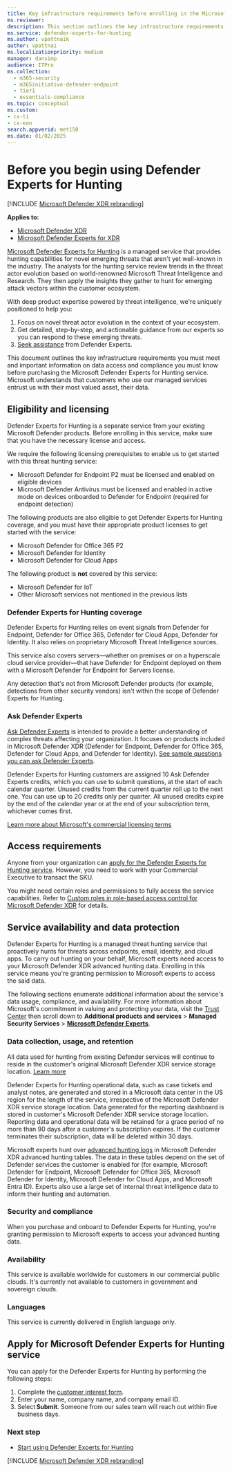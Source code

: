 ```yaml
---
title: Key infrastructure requirements before enrolling in the Microsoft Defender Experts for Hunting service
ms.reviewer:
description: This section outlines the key infrastructure requirements you must meet and important information on data access and compliance.
ms.service: defender-experts-for-hunting
ms.author: vpattnaik
author: vpattnai
ms.localizationpriority: medium
manager: dansimp
audience: ITPro
ms.collection:
  - m365-security
  - m365initiative-defender-endpoint
  - tier1
  - essentials-compliance
ms.topic: conceptual
ms.custom: 
- cx-ti
- cx-ean
search.appverid: met150
ms.date: 01/02/2025
---
```


# Before you begin using Defender Experts for Hunting

[!INCLUDE [Microsoft Defender XDR rebranding](../includes/microsoft-defender.md)]

**Applies to:**

- [Microsoft Defender XDR](microsoft-365-defender.md)
- [Microsoft Defender Experts for XDR](dex-xdr-overview.md)

[Microsoft Defender Experts for Hunting](defender-experts-for-hunting.md) is a managed service that provides hunting capabilities for novel emerging threats that aren't yet well-known in the industry. The analysts for the hunting service review trends in the threat actor evolution based on world-renowned Microsoft Threat Intelligence and Research. They then apply the insights they gather to hunt for emerging attack vectors within the customer ecosystem.

With deep product expertise powered by threat intelligence, we're uniquely positioned to help you:

1. Focus on novel threat actor evolution in the context of your ecosystem.
1. Get detailed, step-by-step, and actionable guidance from our experts so you can respond to these emerging threats.
1. [Seek assistance](#ask-defender-experts) from Defender Experts.

This document outlines the key infrastructure requirements you must meet and important information on data access and compliance you must know before purchasing the Microsoft Defender Experts for Hunting service. Microsoft understands that customers who use our managed services entrust us with their most valued asset, their data.

## Eligibility and licensing

Defender Experts for Hunting is a separate service from your existing Microsoft Defender products. Before enrolling in this service, make sure that you have the necessary license and access.

We require the following licensing prerequisites to enable us to get started with this threat hunting service:

- Microsoft Defender for Endpoint P2 must be licensed and enabled on eligible devices
- Microsoft Defender Antivirus must be licensed and enabled in active mode on devices onboarded to Defender for Endpoint (required for endpoint detection)

The following products are also eligible to get Defender Experts for Hunting coverage, and you must have their appropriate product licenses to get started with the service:

- Microsoft Defender for Office 365 P2
- Microsoft Defender for Identity
- Microsoft Defender for Cloud Apps

The following product is **not** covered by this service:

- Microsoft Defender for IoT
- Other Microsoft services not mentioned in the previous lists

### Defender Experts for Hunting coverage

Defender Experts for Hunting relies on event signals from Defender for Endpoint, Defender for Office 365, Defender for Cloud Apps, Defender for Identity. It also relies on proprietary Microsoft Threat Intelligence sources.

This service also covers servers—whether on premises or on a hyperscale cloud service provider—that have Defender for Endpoint deployed on them with a Microsoft Defender for Endpoint for Servers license.

Any detection that's not from Microsoft Defender products (for example, detections from other security vendors) isn't within the scope of Defender Experts for Hunting.

### Ask Defender Experts

[Ask Defender Experts](experts-on-demand.md) is intended to provide a better understanding of complex threats affecting your organization. It focuses on products included in Microsoft Defender XDR (Defender for Endpoint, Defender for Office 365, Defender for Cloud Apps, and Defender for Identity). [See sample questions you can ask Defender Experts](experts-on-demand.md#sample-questions-you-can-ask-from-defender-experts).

Defender Experts for Hunting customers are assigned 10 Ask Defender Experts credits, which you can use to submit questions, at the start of each calendar quarter. Unused credits from the current quarter roll up to the next one. You can use up to 20 credits only per quarter. All unused credits expire by the end of the calendar year or at the end of your subscription term, whichever comes first. 

[Learn more about Microsoft's commercial licensing terms](https://www.microsoft.com/licensing/terms/productoffering/Microsoft365/MCA)

## Access requirements

Anyone from your organization can [apply for the Defender Experts for Hunting service](#apply-for-microsoft-defender-experts-for-hunting-service). However, you need to work with your Commercial Executive to transact the SKU. 

You might need certain roles and permissions to fully access the service capabilities. Refer to [Custom roles in role-based access control for Microsoft Defender XDR](custom-roles.md) for details.

## Service availability and data protection

Defender Experts for Hunting is a managed threat hunting service that proactively hunts for threats across endpoints, email, identity, and cloud apps. To carry out hunting on your behalf, Microsoft experts need access to your Microsoft Defender XDR advanced hunting data. Enrolling in this service means you're granting permission to Microsoft experts to access the said data.

The following sections enumerate additional information about the service's data usage, compliance, and availability. For more information about Microsoft's commitment in valuing and protecting your data, visit the [Trust Center](https://www.microsoft.com/trust-center/product-overview) then scroll down to **Additional products and services** > **Managed Security Services** > [**Microsoft Defender Experts**](https://aka.ms/trustcenter-defenderexperts).

### Data collection, usage, and retention

All data used for hunting from existing Defender services will continue to reside in the customer's original Microsoft Defender XDR service storage location. [Learn more](/microsoft-365/enterprise/o365-data-locations)

Defender Experts for Hunting operational data, such as case tickets and analyst notes, are generated and stored in a Microsoft data center in the US region for the length of the service, irrespective of the Microsoft Defender XDR service storage location. Data generated for the reporting dashboard is stored in customer's Microsoft Defender XDR service storage location. Reporting data and operational data will be retained for a grace period of no more than 90 days after a customer's subscription expires. If the customer terminates their subscription, data will be deleted within 30 days.

Microsoft experts hunt over [advanced hunting logs](advanced-hunting-schema-tables.md) in Microsoft Defender XDR advanced hunting tables. The data in these tables depend on the set of Defender services the customer is enabled for (for example, Microsoft Defender for Endpoint, Microsoft Defender for Office 365, Microsoft Defender for Identity, Microsoft Defender for Cloud Apps, and Microsoft Entra ID). Experts also use a large set of internal threat intelligence data to inform their hunting and automation.

### Security and compliance

When you purchase and onboard to Defender Experts for Hunting, you're granting permission to Microsoft experts to access your advanced hunting data.

### Availability

This service is available worldwide for customers in our commercial public clouds. It's currently not available to customers in government and sovereign clouds.

### Languages

This service is currently delivered in English language only.

## Apply for Microsoft Defender Experts for Hunting service 

You can apply for the Defender Experts for Hunting by performing the following steps: 

1. Complete the [customer interest form](https://aka.ms/DEX4HuntingCustomerInterestForm).  
2. Enter your name, company name, and company email ID. 
3. Select **Submit**. Someone from our sales team will reach out within five business days. 

### Next step

- [Start using Defender Experts for Hunting](onboarding-defender-experts-for-hunting.md)

[!INCLUDE [Microsoft Defender XDR rebranding](../includes/defender-m3d-techcommunity.md)]
